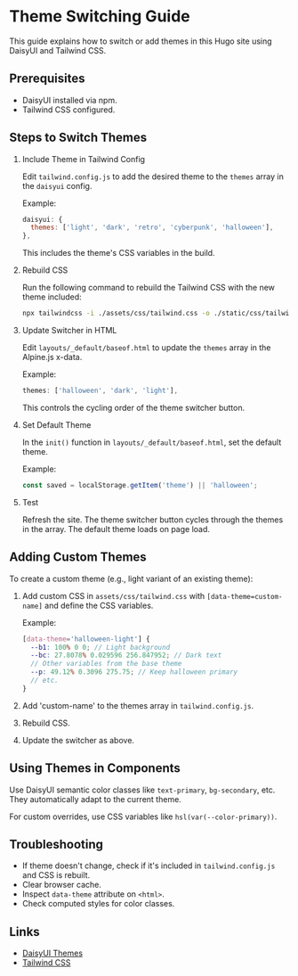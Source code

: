 # Theme Switching Guide

This guide explains how to switch or add themes in this Hugo site using DaisyUI and Tailwind CSS.

## Prerequisites

- DaisyUI installed via npm.
- Tailwind CSS configured.

## Steps to Switch Themes

1. Include Theme in Tailwind Config

   Edit `tailwind.config.js` to add the desired theme to the `themes` array in the `daisyui` config.

   Example:

   ```js
   daisyui: {
     themes: ['light', 'dark', 'retro', 'cyberpunk', 'halloween'],
   },
   ```

   This includes the theme's CSS variables in the build.

2. Rebuild CSS

   Run the following command to rebuild the Tailwind CSS with the new theme included:

   ```bash
   npx tailwindcss -i ./assets/css/tailwind.css -o ./static/css/tailwind.css --minify
   ```

3. Update Switcher in HTML

   Edit `layouts/_default/baseof.html` to update the `themes` array in the Alpine.js x-data.

   Example:

   ```js
   themes: ['halloween', 'dark', 'light'],
   ```

   This controls the cycling order of the theme switcher button.

4. Set Default Theme

   In the `init()` function in `layouts/_default/baseof.html`, set the default theme.

   Example:

   ```js
   const saved = localStorage.getItem('theme') || 'halloween';
   ```

5. Test

   Refresh the site. The theme switcher button cycles through the themes in the array. The default theme loads on page load.

## Adding Custom Themes

To create a custom theme (e.g., light variant of an existing theme):

1. Add custom CSS in `assets/css/tailwind.css` with `[data-theme=custom-name]` and define the CSS variables.

   Example:

   ```scss
   [data-theme='halloween-light'] {
     --b1: 100% 0 0; // Light background
     --bc: 27.8078% 0.029596 256.847952; // Dark text
     // Other variables from the base theme
     --p: 49.12% 0.3096 275.75; // Keep halloween primary
     // etc.
   }
   ```

2. Add 'custom-name' to the themes array in `tailwind.config.js`.

3. Rebuild CSS.

4. Update the switcher as above.

## Using Themes in Components

Use DaisyUI semantic color classes like `text-primary`, `bg-secondary`, etc. They automatically adapt to the current theme.

For custom overrides, use CSS variables like `hsl(var(--color-primary))`.

## Troubleshooting

- If theme doesn't change, check if it's included in `tailwind.config.js` and CSS is rebuilt.
- Clear browser cache.
- Inspect `data-theme` attribute on `<html>`.
- Check computed styles for color classes.

## Links

- [DaisyUI Themes](https://daisyui.com/docs/themes/)
- [Tailwind CSS](https://tailwindcss.com/)
